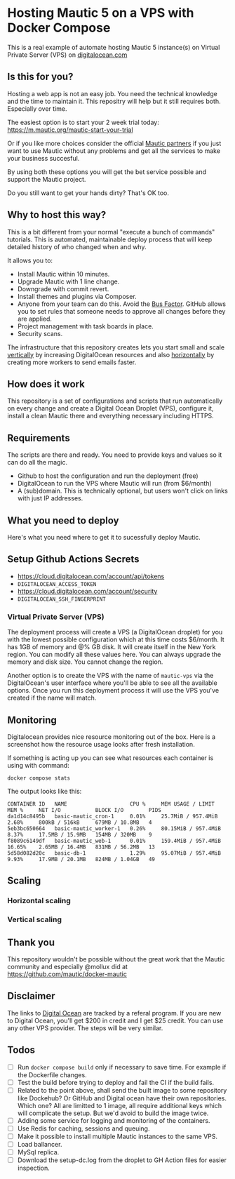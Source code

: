 # Hosting Mautic 5 on a VPS with Docker Compose

This is a real example of automate hosting Mautic 5 instance(s) on Virtual Private Server (VPS) on [digitalocean.com](https://m.do.co/c/d0ce234a41be)

## Is this for you?

Hosting a web app is not an easy job. You need the technical knowledge and the time to maintain it. This repositry will help but it still requires both. Especially over time.

The easiest option is to start your 2 week trial today: https://m.mautic.org/mautic-start-your-trial

Or if you like more choices consider the official [Mautic partners](https://www.mautic.org/mautic-partners) if you just want to use Mautic without any problems and get all the services to make your business succesful.

By using both these options you will get the bet service possible and support the Mautic project.

Do you still want to get your hands dirty? That's OK too.

## Why to host this way?

This is a bit different from your normal "execute a bunch of commands" tutorials. This is automated, maintainable deploy process that will keep detailed history of who changed when and why.

It allows you to:
- Install Mautic within 10 minutes.
- Upgrade Mautic with 1 line change.
- Downgrade with commit revert.
- Install themes and plugins via Composer.
- Anyone from your team can do this. Avoid the [Bus Factor](https://en.wikipedia.org/wiki/Bus_factor). GitHub allows you to set rules that someone needs to approve all changes before they are applied.
- Project management with task boards in place.
- Security scans.

The infrastructure that this repository creates lets you start small and scale [vertically](#vertical-scaling) by increasing DigitalOcean resources and also [horizontally](#horizontal-scaling) by creating more workers to send emails faster.

## How does it work

This repository is a set of configurations and scripts that run automatically on every change and create a Digital Ocean Droplet (VPS), configure it, install a clean Mautic there and everything necessary including HTTPS.

## Requirements

The scripts are there and ready. You need to provide keys and values so it can do all the magic.

- Github to host the configuration and run the deployment (free)
- DigitalOcean to run the VPS where Mautic will run (from $6/month)
- A (sub)domain. This is technically optional, but users won't click on links with just IP addresses.

## What you need to deploy

Here's what you need where to get it to sucessfully deploy Mautic.

## Setup Github Actions Secrets
- https://cloud.digitalocean.com/account/api/tokens
- `DIGITALOCEAN_ACCESS_TOKEN`
- https://cloud.digitalocean.com/account/security
- `DIGITALOCEAN_SSH_FINGERPRINT`

### Virtual Private Server (VPS)

The deployment process will create a VPS (a DigitalOcean droplet) for you with the lowest possible configuration which at this time costs $6/month. It has 1GB of memory and @% GB disk. It will create itself in the New York region. You can modify all these values here. You can always upgrade the memory and disk size. You cannot change the region.

Another option is to create the VPS with the name of `mautic-vps` via the DigitalOcean's user interface where you'll be able to see all the available options. Once you run this deployment process it will use the VPS you've created if the name will match.

## Monitoring

Digitalocean provides nice resource monitoring out of the box. Here is a screenshot how the resource usage looks after fresh installation.

If something is acting up you can see what resources each container is using with command:

`docker compose stats`

The output looks like this:
```
CONTAINER ID   NAME                    CPU %     MEM USAGE / LIMIT     MEM %     NET I/O           BLOCK I/O        PIDS
da1d14c8495b   basic-mautic_cron-1     0.01%     25.7MiB / 957.4MiB    2.68%     800kB / 516kB     679MB / 10.8MB   4
5eb3bc650664   basic-mautic_worker-1   0.26%     80.15MiB / 957.4MiB   8.37%     17.5MB / 15.9MB   154MB / 320MB    9
f8089c6149df   basic-mautic_web-1      0.01%     159.4MiB / 957.4MiB   16.65%    2.65MB / 16.4MB   831MB / 56.2MB   13
5d58d082d20c   basic-db-1              1.29%     95.07MiB / 957.4MiB   9.93%     17.9MB / 20.1MB   824MB / 1.04GB   49
```

## Scaling

### Horizontal scaling

### Vertical scaling

## Thank you

This repository wouldn't be possible without the great work that the Mautic community and especially @mollux did at https://github.com/mautic/docker-mautic

## Disclaimer

The links to [Digital Ocean](https://m.do.co/c/d0ce234a41be) are tracked by a referal program. If you are new to Digital Ocean, you'll get $200 in credit and I get $25 credit. You can use any other VPS provider. The steps will be very similar.

## Todos
- [ ] Run `docker compose build` only if necessary to save time. For example if the Dockerfile changes.
- [ ] Test the build before trying to deploy and fail the CI if the build fails.
- [ ] Related to the point above, shall send the built image to some repository like Dockehub? Or GitHub and Digital ocean have their own repositories. Which one? All are limitted to 1 image, all require additional keys which will complicate the setup. But we'd avoid to build the image twice.
- [ ] Adding some service for logging and monitoring of the containers.
- [ ] Use Redis for caching, sessions and queuing.
- [ ] Make it possible to install multiple Mautic instances to the same VPS.
- [ ] Load ballancer.
- [ ] MySql replica.
- [ ] Download the setup-dc.log from the droplet to GH Action files for easier inspection.